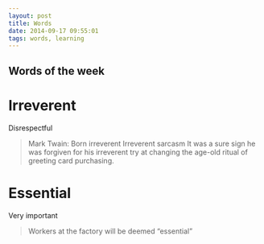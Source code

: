 ```yaml
---
layout: post 
title: Words
date: 2014-09-17 09:55:01 
tags: words, learning
---
```


Words of the week
---------------------------------------------

**Irreverent**
==========
Disrespectful

> Mark Twain: Born irreverent
> Irreverent sarcasm
> It was a sure sign he was forgiven for his irreverent try at changing the age-old ritual of greeting card purchasing. 

**Essential**
==========
Very important

> Workers at the factory will be deemed “essential”
